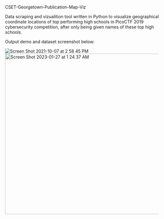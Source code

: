 CSET-Georgetown-Publication-Map-Viz

Data scraping and vizualition tool written in Python to visualize geographical coordinate locations of top performing high schools in PicoCTF 2019 cybersecurity competition, after only being given names of these top high schools.

Output demo and dataset screenshot below:

![Screen Shot 2021-10-07 at 2 58 45 PM](https://user-images.githubusercontent.com/70988841/215031072-0eaf84f9-006d-4be7-8861-dab6218f1167.png)
<img width="524" alt="Screen Shot 2023-01-27 at 1 24 37 AM" src="https://user-images.githubusercontent.com/70988841/215031008-2cfb135f-463a-44bf-8963-e349317f1128.png">
